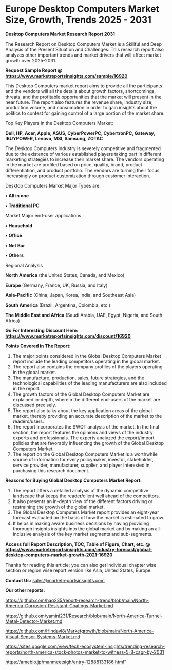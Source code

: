 # Europe Desktop Computers Market Size, Growth, Trends 2025 - 2031

<strong>Desktop Computers Market Research Report 2031</strong>

The Research Report on Desktop Computers Market is a Skillful and Deep Analysis of the Present Situation and Challenges. This research report also analyzes other important trends and market drivers that will affect market growth over 2025-2031.

<strong>Request Sample Report @ <a href=https://www.marketreportsinsights.com/sample/16920>https://www.marketreportsinsights.com/sample/16920</a></strong>

This Desktop Computers market report aims to provide all the participants and the vendors will all the details about growth factors, shortcomings, threats, and the profitable opportunities that the market will present in the near future. The report also features the revenue share, industry size, production volume, and consumption in order to gain insights about the politics to contest for gaining control of a large portion of the market share.

Top Key Players in the Desktop Computers Market:

<strong>Dell, HP, Acer, Apple, ASUS, CyberPowerPC, CybertronPC, Gateway, IBUYPOWER, Lenovo, MSI, Samsung, ZOTAC</strong>

The Desktop Computers Industry is severely competitive and fragmented due to the existence of various established players taking part in different marketing strategies to increase their market share. The vendors operating in the market are profiled based on price, quality, brand, product differentiation, and product portfolio. The vendors are turning their focus increasingly on product customization through customer interaction.

Desktop Computers Market Major Types are:

<strong>• All in one

• Traditional PC</strong>

Market Major end-user applications :

<strong>• Household

• Office

• Net Bar

• Others</strong>

Regional Analysis

</u><strong><b>North America</b></strong> (the United States, Canada, and Mexico)

<strong><b>Europe </b></strong>(Germany, France, UK, Russia, and Italy)

<strong><b>Asia-Pacific</b></strong> (China, Japan, Korea, India, and Southeast Asia)

<strong><b>South America</b></strong> (Brazil, Argentina, Colombia, etc.)

<strong><b>The Middle East and Africa</b></strong> (Saudi Arabia, UAE, Egypt, Nigeria, and South Africa)

<strong>Go For Interesting Discount Here: <a href=https://www.marketreportsinsights.com/discount/16920>https://www.marketreportsinsights.com/discount/16920</a></strong>

<strong>Points Covered in The Report:</strong>
<ol>
  <li>The major points considered in the Global Desktop Computers Market report include the leading competitors operating in the global market.</li>
  <li>The report also contains the company profiles of the players operating in the global market.</li>
  <li>The manufacture, production, sales, future strategies, and the technological capabilities of the leading manufacturers are also included in the report.</li>
  <li>The growth factors of the Global Desktop Computers Market are explained in-depth, wherein the different end-users of the market are discussed precisely.</li>
  <li>The report also talks about the key application areas of the global market, thereby providing an accurate description of the market to the readers/users.</li>
  <li>The report incorporates the SWOT analysis of the market. In the final section, the report features the opinions and views of the industry experts and professionals. The experts analyzed the export/import policies that are favorably influencing the growth of the Global Desktop Computers Market.</li>
  <li>The report on the Global Desktop Computers Market is a worthwhile source of information for every policymaker, investor, stakeholder, service provider, manufacturer, supplier, and player interested in purchasing this research document.</li>
</ol>
<strong>Reasons for Buying Global Desktop Computers Market Report:</strong>

<ol>
  <li>The report offers a detailed analysis of the dynamic competitive landscape that keeps the reader/client well ahead of the competitors.</li>
  <li>It also presents an in-depth view of the different factors driving or restraining the growth of the global market.</li>
  <li>The Global Desktop Computers Market report provides an eight-year forecast evaluated on the basis of how the market is estimated to grow.</li>
  <li>It helps in making aware business decisions by having providing thorough insights insights into the global market and by making an all-inclusive analysis of the key market segments and sub-segments.</li>
</ol>
<strong>Access full Report Description, TOC, Table of Figure, Chart, etc. @ <a href=https://www.marketreportsinsights.com/industry-forecast/global-desktop-computers-market-growth-2021-16920>https://www.marketreportsinsights.com/industry-forecast/global-desktop-computers-market-growth-2021-16920</a></strong>


Thanks for reading this article; you can also get individual chapter wise section or region wise report version like Asia, United States, Europe.

<strong>Contact Us:</strong>
sales@marketreportsinsights.com

<strong>Our other reports:</strong>

<a href=https://github.com/haq235/report-research-trend/blob/main/North-America-Corrosion-Resistant-Coatings-Market.md>https://github.com/haq235/report-research-trend/blob/main/North-America-Corrosion-Resistant-Coatings-Market.md</a>

<a href=https://github.com/yamini231/Research/blob/main/North-America-Tunnel-Metal-Detector-Market.md>https://github.com/yamini231/Research/blob/main/North-America-Tunnel-Metal-Detector-Market.md</a>

<a href=https://github.com/Hindavi8/Marketgrowth/blob/main/North-America-Visual-Sensor-Systems-Market.md>https://github.com/Hindavi8/Marketgrowth/blob/main/North-America-Visual-Sensor-Systems-Market.md</a>

<a href=https://sites.google.com/view/tech-ecosystem-insights/trending-research-reports/north-america-stock-photos-market-to-witness-5-8-cagr-by-2031>https://sites.google.com/view/tech-ecosystem-insights/trending-research-reports/north-america-stock-photos-market-to-witness-5-8-cagr-by-2031</a>

<a href=https://ameblo.jp/manmeetsigh/entry-12888133186.html>https://ameblo.jp/manmeetsigh/entry-12888133186.html</a>"
